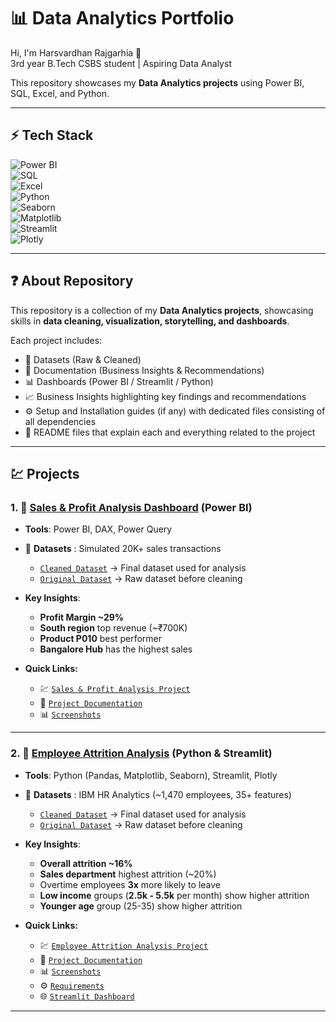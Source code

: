 # 📊 Data Analytics Portfolio

Hi, I'm Harsvardhan Rajgarhia 👋  
3rd year B.Tech CSBS student | Aspiring Data Analyst  

This repository showcases my **Data Analytics projects** using Power BI, SQL, Excel, and Python.  

---

## ⚡ Tech Stack  
![Power BI](https://img.shields.io/badge/Tool-PowerBI-yellow)  
![SQL](https://img.shields.io/badge/Database-SQL-blue)  
![Excel](https://img.shields.io/badge/Tool-Excel-green)  
![Python](https://img.shields.io/badge/Language-Python-blue)  
![Seaborn](https://img.shields.io/badge/Library-Seaborn-teal)  
![Matplotlib](https://img.shields.io/badge/Library-Matplotlib-orange)  
![Streamlit](https://img.shields.io/badge/Tool-Streamlit-red)  
![Plotly](https://img.shields.io/badge/Library-Plotly-purple)  


---

## ❓ About Repository  

This repository is a collection of my **Data Analytics projects**, showcasing skills in **data cleaning, visualization, storytelling, and dashboards**.  

Each project includes:  
- 📂 Datasets (Raw & Cleaned)  
- 📑 Documentation (Business Insights & Recommendations)  
- 📊 Dashboards (Power BI / Streamlit / Python)  
- 📈 Business Insights highlighting key findings and recommendations  
- ⚙️ Setup and Installation guides (if any) with dedicated files consisting of all dependencies  
- 📘 README files that explain each and everything related to the project  


---

## 💹 Projects
### 1. 🔷 [Sales & Profit Analysis Dashboard](./Sales-Dashboard/README.md) (Power BI)
- **Tools**: Power BI, DAX, Power Query
  
- 📂 **Datasets** : Simulated 20K+ sales transactions
  - [`Cleaned Dataset`](./Sales-Dashboard/Sales-Datasets/Cleaned-Datasets) → Final dataset used for analysis  
  - [`Original Dataset`](./Sales-Dashboard/Sales-Datasets/Original-Datasets) → Raw dataset before cleaning

- **Key Insights**:  
  - **Profit Margin ~29%**  
  - **South region** top revenue (~₹700K)  
  - **Product P010** best performer
  - **Bangalore Hub** has the highest sales
 
- **Quick Links:**
  - 💹 [`Sales & Profit Analysis Project`](./Sales-Dashboard/Sales-Analysis-Dashboard-Project.pbix)
  - 📄 [`Project Documentation`](./Sales-Dashboard/Sales-Dashboard-Project-Documentation.pdf)  
  - 📊 [`Screenshots`](./Sales-Dashboard/Screenshots/)

---

### 2. 🔷 [Employee Attrition Analysis](./HR_Analysis/README.md) (Python & Streamlit)
- **Tools**: Python (Pandas, Matplotlib, Seaborn), Streamlit, Plotly
  
- 📂 **Datasets** : IBM HR Analytics (~1,470 employees, 35+ features)
  - [`Cleaned Dataset`](./HR-Analysis/Datasets/HR_Attrition_cleaned.csv) → Final dataset used for analysis  
  - [`Original Dataset`](./HR-Analysis/Datasets/HR_Attrition_raw.csv) → Raw dataset before cleaning

- **Key Insights**:  
  - **Overall attrition ~16%**
  - **Sales department** highest attrition (~20%)
  - Overtime employees **3x** more likely to leave
  - **Low income** groups (**2.5k - 5.5k** per month) show higher attrition
  - **Younger age** group (25-35) show higher attrition
 
- **Quick Links:**
  - 💹 [`Employee Attrition Analysis Project`](./HR-Analysis/HR-Attrition-Project.ipynb)
  - 📄 [`Project Documentation`](./HR-Analysis/HR-Attrition-Documentation.pdf)  
  - 📊 [`Screenshots`](./HR-Analysis/Screenshots/)
  - ⚙️ [`Requirements`](./HR-Analysis/requirements.txt)
  - 🌐 [`Streamlit Dashboard`](./HR-Analysis/dashboard.py)

---


